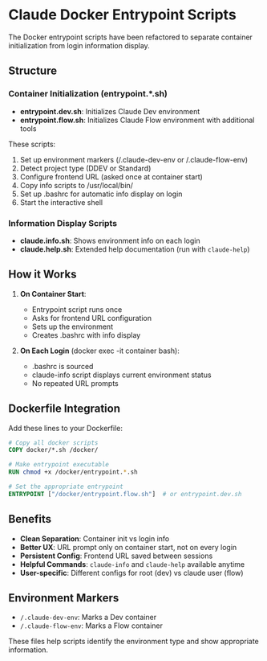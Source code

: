 # Claude Docker Entrypoint Scripts

The Docker entrypoint scripts have been refactored to separate container initialization from login information display.

## Structure

### Container Initialization (entrypoint.*.sh)
- **entrypoint.dev.sh**: Initializes Claude Dev environment
- **entrypoint.flow.sh**: Initializes Claude Flow environment with additional tools

These scripts:
1. Set up environment markers (/.claude-dev-env or /.claude-flow-env)
2. Detect project type (DDEV or Standard)
3. Configure frontend URL (asked once at container start)
4. Copy info scripts to /usr/local/bin/
5. Set up .bashrc for automatic info display on login
6. Start the interactive shell

### Information Display Scripts
- **claude.info.sh**: Shows environment info on each login
- **claude.help.sh**: Extended help documentation (run with `claude-help`)

## How it Works

1. **On Container Start**:
   - Entrypoint script runs once
   - Asks for frontend URL configuration
   - Sets up the environment
   - Creates .bashrc with info display

2. **On Each Login** (docker exec -it container bash):
   - .bashrc is sourced
   - claude-info script displays current environment status
   - No repeated URL prompts

## Dockerfile Integration

Add these lines to your Dockerfile:

```dockerfile
# Copy all docker scripts
COPY docker/*.sh /docker/

# Make entrypoint executable
RUN chmod +x /docker/entrypoint.*.sh

# Set the appropriate entrypoint
ENTRYPOINT ["/docker/entrypoint.flow.sh"]  # or entrypoint.dev.sh
```

## Benefits

- **Clean Separation**: Container init vs login info
- **Better UX**: URL prompt only on container start, not on every login
- **Persistent Config**: Frontend URL saved between sessions
- **Helpful Commands**: `claude-info` and `claude-help` available anytime
- **User-specific**: Different configs for root (dev) vs claude user (flow)

## Environment Markers

- `/.claude-dev-env`: Marks a Dev container
- `/.claude-flow-env`: Marks a Flow container

These files help scripts identify the environment type and show appropriate information.
